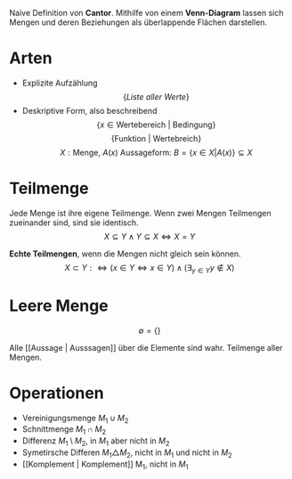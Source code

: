 Naive Definition von **Cantor**. Mithilfe von einem **Venn-Diagram** lassen sich Mengen und deren Beziehungen als überlappende Flächen darstellen.

# Arten
- Explizite Aufzählung 
$$
\{ Liste\ aller\ Werte\}
$$
- Deskriptive Form, also beschreibend 
$$
\{ x \in\text{Wertebereich}\ |\  \text{Bedingung} \}
$$
$$
\{ \text{Funktion}\ |\ \text{Wertebreich} \}
$$
$$
X: \text{Menge},\ A(x)\ \text{Aussageform:}\ B=\{ x \in X | A(x)\} \subseteq X
$$

# Teilmenge
Jede Menge ist ihre eigene Teilmenge. Wenn zwei Mengen Teilmengen zueinander sind, sind sie identisch.
$$
X \subseteq Y \land Y \subseteq X \iff X = Y
$$

**Echte Teilmengen**, wenn die Mengen  nicht gleich sein können.
$$
X \subset Y :\iff (x \in Y \iff x \in Y) \land (\exists _{y \in Y} y \notin X)
$$

# Leere Menge
$$
\emptyset = \{  \}
$$

Alle [[Aussage | Ausssagen]] über die Elemente sind wahr. Teilmenge aller Mengen.

# Operationen
- Vereinigungsmenge $M_{1} \cup M_{2}$
- Schnittmenge $M_{1} \cap M_{2}$
- Differenz $M_{1} \setminus M_{2}$, in $M_{1}$ aber nicht in $M_{2}$
- Symetirsche Differen $M_{1} \triangle M_{2}$, nicht in $M_{1}$ und nicht in $M_{2}$
- [[Komplement | Komplement]] $\mathrm{M_{1}}$, nicht in $M_{1}$